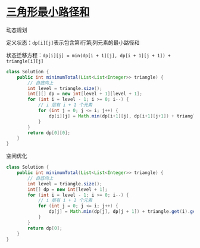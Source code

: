 # [三角形最小路径和](https://leetcode-cn.com/problems/triangle/)

动态规划

定义状态：`dp[i][j]`表示包含第i行第j列元素的最小路径和

状态迁移方程：`dp[i][j] = min(dp[i + 1][j], dp[i + 1][j + 1]) + triangle[i][j]`

```java
class Solution {
    public int minimumTotal(List<List<Integer>> triangle) {
        // 自底向上
        int level = triangle.size();
        int[][] dp = new int[level + 1][level + 1];
        for (int i = level - 1; i >= 0; i--) {
            // i 层有 i + 1 个元素
            for (int j = 0; j <= i; j++) {
                dp[i][j] = Math.min(dp[i+1][j], dp[i+1][j+1]) + triangle.get(i).get(j);
            }
        }
        return dp[0][0];
    }
}
```

空间优化

```java
class Solution {
    public int minimumTotal(List<List<Integer>> triangle) {
        // 自底向上
        int level = triangle.size();
        int[] dp = new int[level + 1];
        for (int i = level - 1; i >= 0; i--) {
            // i 层有 i + 1 个元素
            for (int j = 0; j <= i; j++) {
                dp[j] = Math.min(dp[j], dp[j + 1]) + triangle.get(i).get(j);
            }
        }
        return dp[0];
    }
}
```

